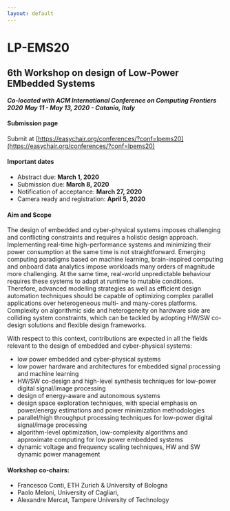 ```yaml
---
layout: default
---
```


# LP-EMS20
## 6th Workshop on design of Low-Power EMbedded Systems

***Co-located with ACM International Conference on Computing Frontiers 2020***
***May 11 - May 13, 2020 - Catania, Italy***

#### Submission page
Submit at [https://easychair.org/conferences/?conf=lpems20](https://easychair.org/conferences/?conf=lpems20)

#### Important dates
 - Abstract due: **March 1, 2020**
 - Submission due: **March 8, 2020**
 - Notification of acceptance: **March 27, 2020**
 - Camera ready and registration: **April 5, 2020**

#### Aim and Scope
The design of embedded and cyber-physical systems imposes challenging and conflicting constraints and requires a holistic design approach. Implementing real-time high-performance systems and minimizing their power consumption at the same time is not straightforward. Emerging computing paradigms based on machine learning, brain-inspired computing and onboard data analytics impose workloads many orders of magnitude more challenging. At the same time, real-world unpredictable behaviour requires these systems to adapt at runtime to mutable conditions. Therefore, advanced modelling strategies as well as efficient design automation techniques should be capable of optimizing complex parallel applications over heterogeneous multi- and many-cores platforms. Complexity on algorithmic side and heterogeneity on hardware side are colliding system constraints, which can be tackled by adopting HW/SW co-design solutions and flexible design frameworks.

With respect to this context, contributions are expected in all the fields relevant to the design of embedded and cyber-physical systems:
 - low power embedded and cyber-physical systems
 - low power hardware and architectures for embedded signal processing and machine learning
 - HW/SW co-design and high-level synthesis techniques for low-power digital signal/image processing
 - design of energy-aware and autonomous systems
 - design space exploration techniques, with special emphasis on power/energy estimations and power minimization methodologies
 - parallel/high throughput processing techniques for low-power digital signal/image processing
 - algorithm-level optimization, low-complexity algorithms and approximate computing for low power embedded systems
 - dynamic voltage and frequency scaling techniques, HW and SW dynamic power management

#### Workshop co-chairs:
 - Francesco Conti, ETH Zurich & University of Bologna
 - Paolo Meloni, University of Cagliari,
 - Alexandre Mercat, Tampere University of Technology

